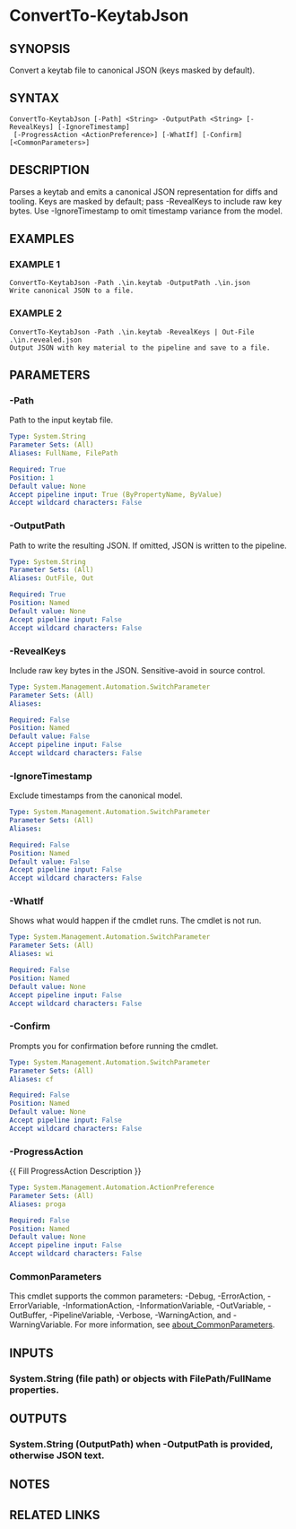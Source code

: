 ﻿---
external help file: STKeytab-help.xml
Module Name: Stkeytab
online version:
schema: 2.0.0
---

# ConvertTo-KeytabJson

## SYNOPSIS
Convert a keytab file to canonical JSON (keys masked by default).

## SYNTAX

```
ConvertTo-KeytabJson [-Path] <String> -OutputPath <String> [-RevealKeys] [-IgnoreTimestamp]
 [-ProgressAction <ActionPreference>] [-WhatIf] [-Confirm] [<CommonParameters>]
```

## DESCRIPTION
Parses a keytab and emits a canonical JSON representation for diffs and tooling.
Keys are masked by default; pass -RevealKeys to include raw key bytes.
Use
-IgnoreTimestamp to omit timestamp variance from the model.

## EXAMPLES

### EXAMPLE 1
```
ConvertTo-KeytabJson -Path .\in.keytab -OutputPath .\in.json
Write canonical JSON to a file.
```

### EXAMPLE 2
```
ConvertTo-KeytabJson -Path .\in.keytab -RevealKeys | Out-File .\in.revealed.json
Output JSON with key material to the pipeline and save to a file.
```

## PARAMETERS

### -Path
Path to the input keytab file.

```yaml
Type: System.String
Parameter Sets: (All)
Aliases: FullName, FilePath

Required: True
Position: 1
Default value: None
Accept pipeline input: True (ByPropertyName, ByValue)
Accept wildcard characters: False
```

### -OutputPath
Path to write the resulting JSON.
If omitted, JSON is written to the pipeline.

```yaml
Type: System.String
Parameter Sets: (All)
Aliases: OutFile, Out

Required: True
Position: Named
Default value: None
Accept pipeline input: False
Accept wildcard characters: False
```

### -RevealKeys
Include raw key bytes in the JSON.
Sensitive-avoid in source control.

```yaml
Type: System.Management.Automation.SwitchParameter
Parameter Sets: (All)
Aliases:

Required: False
Position: Named
Default value: False
Accept pipeline input: False
Accept wildcard characters: False
```

### -IgnoreTimestamp
Exclude timestamps from the canonical model.

```yaml
Type: System.Management.Automation.SwitchParameter
Parameter Sets: (All)
Aliases:

Required: False
Position: Named
Default value: False
Accept pipeline input: False
Accept wildcard characters: False
```

### -WhatIf
Shows what would happen if the cmdlet runs.
The cmdlet is not run.

```yaml
Type: System.Management.Automation.SwitchParameter
Parameter Sets: (All)
Aliases: wi

Required: False
Position: Named
Default value: None
Accept pipeline input: False
Accept wildcard characters: False
```

### -Confirm
Prompts you for confirmation before running the cmdlet.

```yaml
Type: System.Management.Automation.SwitchParameter
Parameter Sets: (All)
Aliases: cf

Required: False
Position: Named
Default value: None
Accept pipeline input: False
Accept wildcard characters: False
```

### -ProgressAction
{{ Fill ProgressAction Description }}

```yaml
Type: System.Management.Automation.ActionPreference
Parameter Sets: (All)
Aliases: proga

Required: False
Position: Named
Default value: None
Accept pipeline input: False
Accept wildcard characters: False
```

### CommonParameters
This cmdlet supports the common parameters: -Debug, -ErrorAction, -ErrorVariable, -InformationAction, -InformationVariable, -OutVariable, -OutBuffer, -PipelineVariable, -Verbose, -WarningAction, and -WarningVariable. For more information, see [about_CommonParameters](http://go.microsoft.com/fwlink/?LinkID=113216).

## INPUTS

### System.String (file path) or objects with FilePath/FullName properties.
## OUTPUTS

### System.String (OutputPath) when -OutputPath is provided, otherwise JSON text.
## NOTES

## RELATED LINKS
